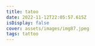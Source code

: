 ```yaml
---
title: tatoo
date: 2022-11-12T22:05:57.615Z
isDisplay: false
cover: assets/images/img87.jpeg
tags: tattoo
---
```

